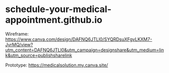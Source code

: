 # schedule-your-medical-appointment.github.io


Wireframe: https://www.canva.com/design/DAFNQ6JTLl0/SYQRDsuXFgvLKXM7-JyrMQ/view?utm_content=DAFNQ6JTLl0&utm_campaign=designshare&utm_medium=link&utm_source=publishsharelink

Prototype: https://medicalsolution.my.canva.site/ 
